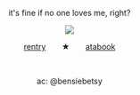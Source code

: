 <p align="center">
it's fine if no one loves me, right?
</p>
<p align="center">
<img src="https://meawsource.carrd.co/assets/images/image08.png?v=bbb5f584">
</p>
<p align="center">
<a href="https://rentry.co/shedIetsky">rentry</a>⠀ ⠀ ★⠀ ⠀ <a href="https://mafioso.atabook.org">atabook</a>
</p>
<br>
<p align="center">
ac: @bensiebetsy
</p>
